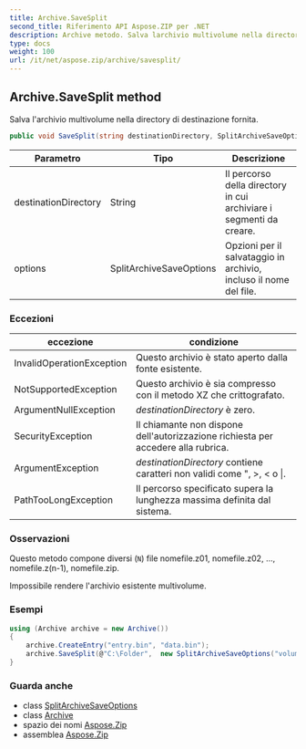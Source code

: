 ```yaml
---
title: Archive.SaveSplit
second_title: Riferimento API Aspose.ZIP per .NET
description: Archive metodo. Salva larchivio multivolume nella directory di destinazione fornita.
type: docs
weight: 100
url: /it/net/aspose.zip/archive/savesplit/
---
```

## Archive.SaveSplit method

Salva l'archivio multivolume nella directory di destinazione fornita.

```csharp
public void SaveSplit(string destinationDirectory, SplitArchiveSaveOptions options)
```

| Parametro | Tipo | Descrizione |
| --- | --- | --- |
| destinationDirectory | String | Il percorso della directory in cui archiviare i segmenti da creare. |
| options | SplitArchiveSaveOptions | Opzioni per il salvataggio in archivio, incluso il nome del file. |

### Eccezioni

| eccezione | condizione |
| --- | --- |
| InvalidOperationException | Questo archivio è stato aperto dalla fonte esistente. |
| NotSupportedException | Questo archivio è sia compresso con il metodo XZ che crittografato. |
| ArgumentNullException | *destinationDirectory* è zero. |
| SecurityException | Il chiamante non dispone dell'autorizzazione richiesta per accedere alla rubrica. |
| ArgumentException | *destinationDirectory* contiene caratteri non validi come ", &gt;, &lt; o &#x7C;. |
| PathTooLongException | Il percorso specificato supera la lunghezza massima definita dal sistema. |

### Osservazioni

Questo metodo compone diversi (`N`) file nomefile.z01, nomefile.z02, ..., nomefile.z(n-1), nomefile.zip.

Impossibile rendere l'archivio esistente multivolume.

### Esempi

```csharp
using (Archive archive = new Archive())
{
    archive.CreateEntry("entry.bin", "data.bin");
    archive.SaveSplit(@"C:\Folder",  new SplitArchiveSaveOptions("volume", 65536));
}
```

### Guarda anche

* class [SplitArchiveSaveOptions](../../../aspose.zip.saving/splitarchivesaveoptions/)
* class [Archive](../)
* spazio dei nomi [Aspose.Zip](../../archive/)
* assemblea [Aspose.Zip](../../../)


